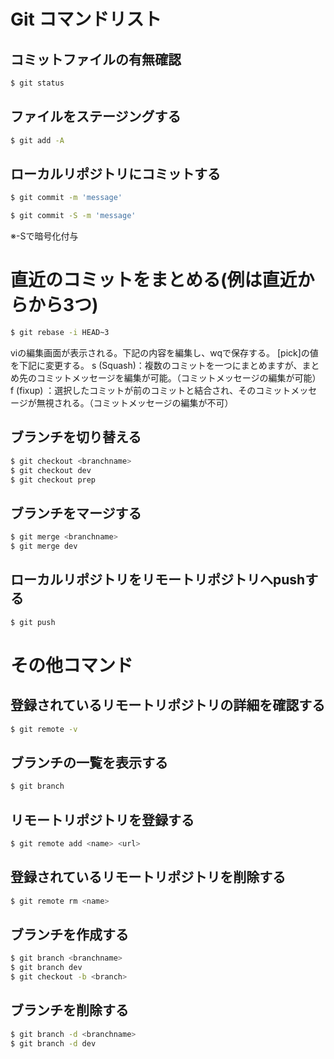 # Git コマンドリスト
## コミットファイルの有無確認
```bash
$ git status
```
## ファイルをステージングする
```bash
$ git add -A
```
## ローカルリポジトリにコミットする
```bash
$ git commit -m 'message'

$ git commit -S -m 'message'
```
※-Sで暗号化付与

# 直近のコミットをまとめる(例は直近からから3つ)
```bash
$ git rebase -i HEAD~3
```
viの編集画面が表示される。下記の内容を編集し、wqで保存する。
[pick]の値を下記に変更する。
s 	(Squash)：複数のコミットを一つにまとめますが、まとめ先のコミットメッセージを編集が可能。（コミットメッセージの編集が可能）
f	(fixup) ：選択したコミットが前のコミットと結合され、そのコミットメッセージが無視される。（コミットメッセージの編集が不可）


## ブランチを切り替える
```bash
$ git checkout <branchname>
$ git checkout dev
$ git checkout prep
```
## ブランチをマージする
```bash
$ git merge <branchname> 
$ git merge dev
```
## ローカルリポジトリをリモートリポジトリへpushする
```bash
$ git push
```
# その他コマンド
## 登録されているリモートリポジトリの詳細を確認する
```bash
$ git remote -v
```
## ブランチの一覧を表示する
```bash
$ git branch
```
## リモートリポジトリを登録する
```bash
$ git remote add <name> <url>
```
## 登録されているリモートリポジトリを削除する
```bash
$ git remote rm <name>
```
## ブランチを作成する
```bash
$ git branch <branchname>
$ git branch dev
$ git checkout -b <branch> 
```
## ブランチを削除する
```bash
$ git branch -d <branchname> 
$ git branch -d dev
```
